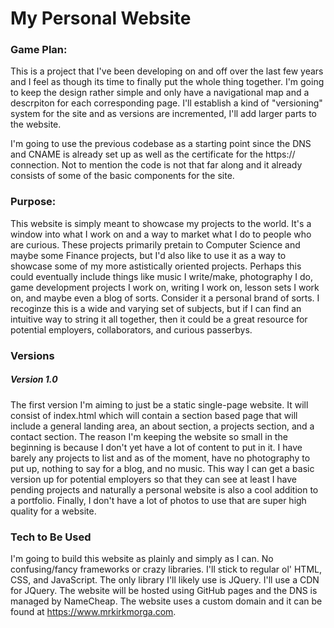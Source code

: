 # My Personal Website

### Game Plan:

This is a project that I've been developing on and off over the last few years and I feel as though 
its time to finally put the whole thing together. I'm going to keep the design rather simple and 
only have a navigational map and a descrpiton for each corresponding page. I'll establish a kind of
"versioning" system for the site and as versions are incremented, I'll add larger parts to the website.

I'm going to use the previous codebase as a starting point since the DNS and CNAME is already set up
as well as the certificate for the https:// connection. Not to mention the code is not that far along 
and it already consists of some of the basic components for the site.  

### Purpose:

This website is simply meant to showcase my projects to the world. It's a window into what I work on 
and a way to market what I do to people who are curious. These projects primarily pretain to 
Computer Science and maybe some Finance projects, but I'd also like to use it as a way to showcase
some of my more astistically oriented projects. Perhaps this could eventually include things like 
music I write/make, photography I do, game development projects I work on, writing I work on, lesson
sets I work on, and maybe even a blog of sorts. Consider it a personal brand of sorts. I recoginze this
is a wide and varying set of subjects, but if I can find an intuitive way to string it all together,
then it could be a great resource for potential employers, collaborators, and curious passerbys. 

### Versions

##### Version 1.0

The first version I'm aiming to just be a static single-page website. It will consist of index.html which
will contain a section based page that will include a general landing area, an about section, a projects 
section, and a contact section. The reason I'm keeping the website so small in the beginning is because 
I don't yet have a lot of content to put in it. I have barely any projects to list and as of the moment, 
have no photography to put up, nothing to say for a blog, and no music. This way I can get a basic version
up for potential employers so that they can see at least I have pending projects and naturally a personal
website is also a cool addition to a portfolio. Finally, I don't have a lot of photos to use that are 
super high quality for a website.

### Tech to Be Used

I'm going to build this website as plainly and simply as I can. No confusing/fancy frameworks or crazy 
libraries. I'll stick to regular ol' HTML, CSS, and JavaScript. The only library I'll likely use is 
JQuery. I'll use a CDN for JQuery. The website will be hosted using GitHub pages and the DNS is managed
by NameCheap. The website uses a custom domain and it can be found at https://www.mrkirkmorga.com. 